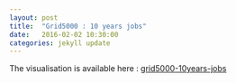 ```yaml
---
layout: post
title:  "Grid5000 : 10 years jobs"
date:   2016-02-02 10:30:00
categories: jekyll update
---
```


The visualisation is available here : [grid5000-10years-jobs](/grid5000-10years-jobs)
